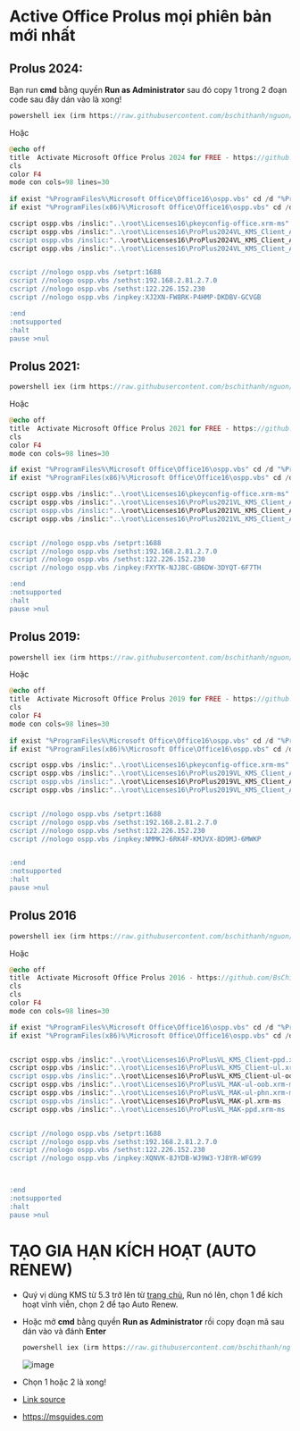# Active Office Prolus mọi phiên bản mới nhất

## Prolus 2024:
Bạn run **cmd** bằng quyền **Run as Administrator** sau đó copy 1 trong 2 đoạn code sau đây dán vào là xong!

  ```php
  powershell iex (irm https://raw.githubusercontent.com/bschithanh/nguon/main/Prolus2024.ps1)
  ```

  Hoặc
  
  ```php
  @echo off
  title  Activate Microsoft Office Prolus 2024 for FREE - https://github.com/BsChiThanh 
  cls
  color F4
  mode con cols=98 lines=30
   
  if exist "%ProgramFiles%\Microsoft Office\Office16\ospp.vbs" cd /d "%ProgramFiles%\Microsoft Office\Office16"
  if exist "%ProgramFiles(x86)%\Microsoft Office\Office16\ospp.vbs" cd /d "%ProgramFiles(x86)%\Microsoft Office\Office16"

  cscript ospp.vbs /inslic:"..\root\Licenses16\pkeyconfig-office.xrm-ms"
  cscript ospp.vbs /inslic:"..\root\Licenses16\ProPlus2024VL_KMS_Client_AE-ppd.xrm-ms
  cscript ospp.vbs /inslic:"..\root\Licenses16\ProPlus2024VL_KMS_Client_AE-ul.xrm-ms
  cscript ospp.vbs /inslic:"..\root\Licenses16\ProPlus2024VL_KMS_Client_AE-ul-oob.xrm-ms


  cscript //nologo ospp.vbs /setprt:1688
  cscript //nologo ospp.vbs /sethst:192.168.2.81.2.7.0
  cscript //nologo ospp.vbs /sethst:122.226.152.230
  cscript //nologo ospp.vbs /inpkey:XJ2XN-FW8RK-P4HMP-DKDBV-GCVGB

  :end
  :notsupported
  :halt
  pause >nul
  ```

## Prolus 2021:

  ```php
  powershell iex (irm https://raw.githubusercontent.com/bschithanh/nguon/main/Prolus2021.ps1)
  ```

  Hoặc
  
  ```php
  @echo off
  title  Activate Microsoft Office Prolus 2021 for FREE - https://github.com/BsChiThanh 
  cls
  color F4
  mode con cols=98 lines=30
 
  if exist "%ProgramFiles%\Microsoft Office\Office16\ospp.vbs" cd /d "%ProgramFiles%\Microsoft Office\Office16"
  if exist "%ProgramFiles(x86)%\Microsoft Office\Office16\ospp.vbs" cd /d "%ProgramFiles(x86)%\Microsoft Office\Office16"

  cscript ospp.vbs /inslic:"..\root\Licenses16\pkeyconfig-office.xrm-ms"
  cscript ospp.vbs /inslic:"..\root\Licenses16\ProPlus2021VL_KMS_Client_AE-ppd.xrm-ms
  cscript ospp.vbs /inslic:"..\root\Licenses16\ProPlus2021VL_KMS_Client_AE-ul.xrm-ms
  cscript ospp.vbs /inslic:"..\root\Licenses16\ProPlus2021VL_KMS_Client_AE-ul-oob.xrm-ms


  cscript //nologo ospp.vbs /setprt:1688
  cscript //nologo ospp.vbs /sethst:192.168.2.81.2.7.0
  cscript //nologo ospp.vbs /sethst:122.226.152.230
  cscript //nologo ospp.vbs /inpkey:FXYTK-NJJ8C-GB6DW-3DYQT-6F7TH

  :end
  :notsupported
  :halt
  pause >nul
 ```

## Prolus 2019:

  ```php
  powershell iex (irm https://raw.githubusercontent.com/bschithanh/nguon/main/Prolus2019.ps1)
  ```

  Hoặc
  
  ```php
  @echo off
  title  Activate Microsoft Office Prolus 2019 for FREE - https://github.com/BsChiThanh 
  cls
  color F4
  mode con cols=98 lines=30
   
  if exist "%ProgramFiles%\Microsoft Office\Office16\ospp.vbs" cd /d "%ProgramFiles%\Microsoft Office\Office16"
  if exist "%ProgramFiles(x86)%\Microsoft Office\Office16\ospp.vbs" cd /d "%ProgramFiles(x86)%\Microsoft Office\Office16"

  cscript ospp.vbs /inslic:"..\root\Licenses16\pkeyconfig-office.xrm-ms"
  cscript ospp.vbs /inslic:"..\root\Licenses16\ProPlus2019VL_KMS_Client_AE-ppd.xrm-ms
  cscript ospp.vbs /inslic:"..\root\Licenses16\ProPlus2019VL_KMS_Client_AE-ul.xrm-ms
  cscript ospp.vbs /inslic:"..\root\Licenses16\ProPlus2019VL_KMS_Client_AE-ul-oob.xrm-ms


  cscript //nologo ospp.vbs /setprt:1688
  cscript //nologo ospp.vbs /sethst:192.168.2.81.2.7.0
  cscript //nologo ospp.vbs /sethst:122.226.152.230
  cscript //nologo ospp.vbs /inpkey:NMMKJ-6RK4F-KMJVX-8D9MJ-6MWKP


  :end
  :notsupported
  :halt
  pause >nul
  ```

## Prolus 2016

  ```php
  powershell iex (irm https://raw.githubusercontent.com/bschithanh/nguon/main/ProJect2016.ps1)
  ```

  Hoặc
  
  ```php
  @echo off
  title  Activate Microsoft Office Prolus 2016 - https://github.com/BsChiThanh 
  cls
  cls
  color F4
  mode con cols=98 lines=30
 
  if exist "%ProgramFiles%\Microsoft Office\Office16\ospp.vbs" cd /d "%ProgramFiles%\Microsoft Office\Office16"
  if exist "%ProgramFiles(x86)%\Microsoft Office\Office16\ospp.vbs" cd /d "%ProgramFiles(x86)%\Microsoft Office\Office16"


  cscript ospp.vbs /inslic:"..\root\Licenses16\ProPlusVL_KMS_Client-ppd.xrm-ms"  
  cscript ospp.vbs /inslic:"..\root\Licenses16\ProPlusVL_KMS_Client-ul.xrm-ms
  cscript ospp.vbs /inslic:"..\root\Licenses16\ProPlusVL_KMS_Client-ul-oob.xrm-ms
  cscript ospp.vbs /inslic:"..\root\Licenses16\ProPlusVL_MAK-ul-oob.xrm-ms"
  cscript ospp.vbs /inslic:"..\root\Licenses16\ProPlusVL_MAK-ul-phn.xrm-ms
  cscript ospp.vbs /inslic:"..\root\Licenses16\ProPlusVL_MAK-pl.xrm-ms
  cscript ospp.vbs /inslic:"..\root\Licenses16\ProPlusVL_MAK-ppd.xrm-ms


  cscript //nologo ospp.vbs /setprt:1688
  cscript //nologo ospp.vbs /sethst:192.168.2.81.2.7.0
  cscript //nologo ospp.vbs /sethst:122.226.152.230
  cscript //nologo ospp.vbs /inpkey:XQNVK-8JYDB-WJ9W3-YJ8YR-WFG99 



  :end
  :notsupported
  :halt
  pause >nul
  ```

# TẠO GIA HẠN KÍCH HOẠT (AUTO RENEW)
  - Quý vị dùng KMS từ 5.3 trở lên từ [trang chủ](https://github.com/abbodi1406/KMS_VL_ALL_AIO/releases), Run nó lên, chọn 1 để kích hoạt vĩnh viễn, chọn 2 để tạo Auto Renew.
  - Hoặc mở **cmd** bằng quyền **Run as Administrator** rồi copy đoạn mã sau dán vào và đánh **Enter**
    
    ```php
    powershell iex (irm https://raw.githubusercontent.com/bschithanh/nguon/main/KMS.ps1)
    ```

    ![image](https://github.com/user-attachments/assets/1aba37f8-1d44-415b-a880-abc6a4e17bd1)

  - Chọn 1 hoặc 2 là xong!

- [Link source](https://docs.google.com/spreadsheets/d/e/2PACX-1vTId_2VGY1MeQdeH6OU6Oja27zMe91mHmYUl6aVWsyKlcFBuLwvr2M-9uaBRWDUqxPAi5xE-pqief4d/pubhtml#)
- https://msguides.com
